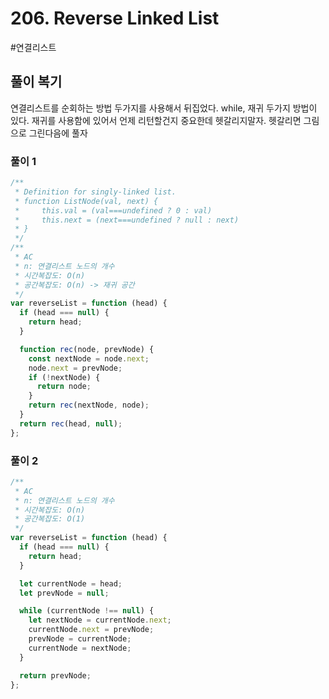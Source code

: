 # 206. Reverse Linked List

#연결리스트

## 풀이 복기

연결리스트를 순회하는 방법 두가지를 사용해서 뒤집었다. while, 재귀 두가지 방법이 있다.
재귀를 사용함에 있어서 언제 리턴할건지 중요한데 헷갈리지말자. 헷갈리면 그림으로 그린다음에 풀자

### 풀이 1

```js
/**
 * Definition for singly-linked list.
 * function ListNode(val, next) {
 *     this.val = (val===undefined ? 0 : val)
 *     this.next = (next===undefined ? null : next)
 * }
 */
/**
 * AC
 * n: 연결리스트 노드의 개수
 * 시간복잡도: O(n)
 * 공간복잡도: O(n) -> 재귀 공간
 */
var reverseList = function (head) {
  if (head === null) {
    return head;
  }

  function rec(node, prevNode) {
    const nextNode = node.next;
    node.next = prevNode;
    if (!nextNode) {
      return node;
    }
    return rec(nextNode, node);
  }
  return rec(head, null);
};
```

### 풀이 2

```js
/**
 * AC
 * n: 연결리스트 노드의 개수
 * 시간복잡도: O(n)
 * 공간복잡도: O(1)
 */
var reverseList = function (head) {
  if (head === null) {
    return head;
  }

  let currentNode = head;
  let prevNode = null;

  while (currentNode !== null) {
    let nextNode = currentNode.next;
    currentNode.next = prevNode;
    prevNode = currentNode;
    currentNode = nextNode;
  }

  return prevNode;
};
```
